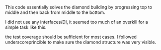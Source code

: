 This code essentially solves the diamond building by progressing top to middle and then back from middle to the bottom.

I did not use any interfaces/DI, it seemed too much of an overkill for a simple task like this.

the test coverage should be sufficient for most cases. I followed underscoreprincible to make sure the diamond structure was very visible.
